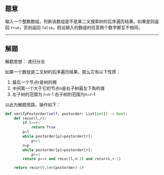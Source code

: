 ## 题意

输入一个整数数组，判断该数组是不是某二叉搜索树的后序遍历结果。如果是则返回 `true`，否则返回 `false`。假设输入的数组的任意两个数字都互不相同。

---
## 解题

解题思想： 递归分治

如果一个数组是二叉树的后序遍历结果，那么它有以下性质：
1. 最后一个节点r是树的根
2. 中间第一个大于它的节点n是右子树最左下角的值
3. 左子树的范围为 l~n-1 右子树的范围为n~r-1

以此为解题思路，操作如下：

```python
def verifyPostorder(self, postorder: List[int]) -> bool:
	def recur(l,r):
		if l>=r:
			return True
		p=l 
		while postorder[p]<postorder[r]:
			p+=1
		n=p
		while postorder[p]>postorder[r]:
			p+=1
		return p==r and recur(l,n-1) and recur(n,r-1)

	return recur(0,len(postorder)-1)
```